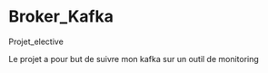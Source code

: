 # Broker_Kafka
Projet_elective

Le projet a pour but de suivre mon kafka sur un outil de monitoring
